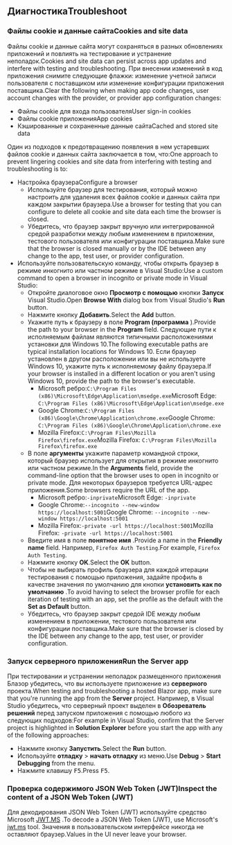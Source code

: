## <a name="troubleshoot"></a><span data-ttu-id="68fa3-101">Диагностика</span><span class="sxs-lookup"><span data-stu-id="68fa3-101">Troubleshoot</span></span>

### <a name="cookies-and-site-data"></a><span data-ttu-id="68fa3-102">Файлы cookie и данные сайта</span><span class="sxs-lookup"><span data-stu-id="68fa3-102">Cookies and site data</span></span>

<span data-ttu-id="68fa3-103">Файлы cookie и данные сайта могут сохраняться в разных обновлениях приложений и повлиять на тестирование и устранение неполадок.</span><span class="sxs-lookup"><span data-stu-id="68fa3-103">Cookies and site data can persist across app updates and interfere with testing and troubleshooting.</span></span> <span data-ttu-id="68fa3-104">При внесении изменений в код приложения снимите следующие флажки: изменение учетной записи пользователя с поставщиком или изменение конфигурации приложения поставщика.</span><span class="sxs-lookup"><span data-stu-id="68fa3-104">Clear the following when making app code changes, user account changes with the provider, or provider app configuration changes:</span></span>

* <span data-ttu-id="68fa3-105">Файлы cookie для входа пользователя</span><span class="sxs-lookup"><span data-stu-id="68fa3-105">User sign-in cookies</span></span>
* <span data-ttu-id="68fa3-106">Файлы cookie приложения</span><span class="sxs-lookup"><span data-stu-id="68fa3-106">App cookies</span></span>
* <span data-ttu-id="68fa3-107">Кэшированные и сохраненные данные сайта</span><span class="sxs-lookup"><span data-stu-id="68fa3-107">Cached and stored site data</span></span>

<span data-ttu-id="68fa3-108">Один из подходов к предотвращению появления в нем устаревших файлов cookie и данных сайта заключается в том, что:</span><span class="sxs-lookup"><span data-stu-id="68fa3-108">One approach to prevent lingering cookies and site data from interfering with testing and troubleshooting is to:</span></span>

* <span data-ttu-id="68fa3-109">Настройка браузера</span><span class="sxs-lookup"><span data-stu-id="68fa3-109">Configure a browser</span></span>
  * <span data-ttu-id="68fa3-110">Используйте браузер для тестирования, который можно настроить для удаления всех файлов cookie и данных сайта при каждом закрытии браузера.</span><span class="sxs-lookup"><span data-stu-id="68fa3-110">Use a browser for testing that you can configure to delete all cookie and site data each time the browser is closed.</span></span>
  * <span data-ttu-id="68fa3-111">Убедитесь, что браузер закрыт вручную или интегрированной средой разработки между любым изменением в приложении, тестового пользователя или конфигурации поставщика.</span><span class="sxs-lookup"><span data-stu-id="68fa3-111">Make sure that the browser is closed manually or by the IDE between any change to the app, test user, or provider configuration.</span></span>
* <span data-ttu-id="68fa3-112">Используйте пользовательскую команду, чтобы открыть браузер в режиме инкогнито или частном режиме в Visual Studio:</span><span class="sxs-lookup"><span data-stu-id="68fa3-112">Use a custom command to open a browser in incognito or private mode in Visual Studio:</span></span>
  * <span data-ttu-id="68fa3-113">Откройте диалоговое окно **Просмотр с помощью** кнопки **Запуск** Visual Studio.</span><span class="sxs-lookup"><span data-stu-id="68fa3-113">Open **Browse With** dialog box from Visual Studio's **Run** button.</span></span>
  * <span data-ttu-id="68fa3-114">Нажмите кнопку **Добавить**.</span><span class="sxs-lookup"><span data-stu-id="68fa3-114">Select the **Add** button.</span></span>
  * <span data-ttu-id="68fa3-115">Укажите путь к браузеру в поле **Program (программа** ).</span><span class="sxs-lookup"><span data-stu-id="68fa3-115">Provide the path to your browser in the **Program** field.</span></span> <span data-ttu-id="68fa3-116">Следующие пути к исполняемым файлам являются типичными расположениями установки для Windows 10.</span><span class="sxs-lookup"><span data-stu-id="68fa3-116">The following executable paths are typical installation locations for Windows 10.</span></span> <span data-ttu-id="68fa3-117">Если браузер установлен в другом расположении или вы не используете Windows 10, укажите путь к исполняемому файлу браузера.</span><span class="sxs-lookup"><span data-stu-id="68fa3-117">If your browser is installed in a different location or you aren't using Windows 10, provide the path to the browser's executable.</span></span>
    * <span data-ttu-id="68fa3-118">Microsoft ребро:`C:\Program Files (x86)\Microsoft\Edge\Application\msedge.exe`</span><span class="sxs-lookup"><span data-stu-id="68fa3-118">Microsoft Edge: `C:\Program Files (x86)\Microsoft\Edge\Application\msedge.exe`</span></span>
    * <span data-ttu-id="68fa3-119">Google Chrome:`C:\Program Files (x86)\Google\Chrome\Application\chrome.exe`</span><span class="sxs-lookup"><span data-stu-id="68fa3-119">Google Chrome: `C:\Program Files (x86)\Google\Chrome\Application\chrome.exe`</span></span>
    * <span data-ttu-id="68fa3-120">Mozilla Firefox:`C:\Program Files\Mozilla Firefox\firefox.exe`</span><span class="sxs-lookup"><span data-stu-id="68fa3-120">Mozilla Firefox: `C:\Program Files\Mozilla Firefox\firefox.exe`</span></span>
  * <span data-ttu-id="68fa3-121">В поле **аргументы** укажите параметр командной строки, который браузер использует для открытия в режиме инкогнито или частном режиме.</span><span class="sxs-lookup"><span data-stu-id="68fa3-121">In the **Arguments** field, provide the command-line option that the browser uses to open in incognito or private mode.</span></span> <span data-ttu-id="68fa3-122">Для некоторых браузеров требуется URL-адрес приложения.</span><span class="sxs-lookup"><span data-stu-id="68fa3-122">Some browsers require the URL of the app.</span></span>
    * <span data-ttu-id="68fa3-123">Microsoft ребро:`-inprivate`</span><span class="sxs-lookup"><span data-stu-id="68fa3-123">Microsoft Edge: `-inprivate`</span></span>
    * <span data-ttu-id="68fa3-124">Google Chrome:`--incognito --new-window https://localhost:5001`</span><span class="sxs-lookup"><span data-stu-id="68fa3-124">Google Chrome: `--incognito --new-window https://localhost:5001`</span></span>
    * <span data-ttu-id="68fa3-125">Mozilla Firefox:`-private -url https://localhost:5001`</span><span class="sxs-lookup"><span data-stu-id="68fa3-125">Mozilla Firefox: `-private -url https://localhost:5001`</span></span>
  * <span data-ttu-id="68fa3-126">Введите имя в поле **понятное имя** .</span><span class="sxs-lookup"><span data-stu-id="68fa3-126">Provide a name in the **Friendly name** field.</span></span> <span data-ttu-id="68fa3-127">Например, `Firefox Auth Testing`.</span><span class="sxs-lookup"><span data-stu-id="68fa3-127">For example, `Firefox Auth Testing`.</span></span>
  * <span data-ttu-id="68fa3-128">Нажмите кнопку **OK**.</span><span class="sxs-lookup"><span data-stu-id="68fa3-128">Select the **OK** button.</span></span>
  * <span data-ttu-id="68fa3-129">Чтобы не выбирать профиль браузера для каждой итерации тестирования с помощью приложения, задайте профиль в качестве значения по умолчанию для кнопки **установить как по умолчанию** .</span><span class="sxs-lookup"><span data-stu-id="68fa3-129">To avoid having to select the browser profile for each iteration of testing with an app, set the profile as the default with the **Set as Default** button.</span></span>
  * <span data-ttu-id="68fa3-130">Убедитесь, что браузер закрыт средой IDE между любым изменением в приложении, тестового пользователя или конфигурации поставщика.</span><span class="sxs-lookup"><span data-stu-id="68fa3-130">Make sure that the browser is closed by the IDE between any change to the app, test user, or provider configuration.</span></span>

### <a name="run-the-server-app"></a><span data-ttu-id="68fa3-131">Запуск серверного приложения</span><span class="sxs-lookup"><span data-stu-id="68fa3-131">Run the Server app</span></span>

<span data-ttu-id="68fa3-132">При тестировании и устранении неполадок размещенного приложения Блазор убедитесь, что вы используете приложение из **серверного** проекта.</span><span class="sxs-lookup"><span data-stu-id="68fa3-132">When testing and troubleshooting a hosted Blazor app, make sure that you're running the app from the **Server** project.</span></span> <span data-ttu-id="68fa3-133">Например, в Visual Studio убедитесь, что серверный проект выделен в **Обозреватель решений** перед запуском приложения с помощью любого из следующих подходов:</span><span class="sxs-lookup"><span data-stu-id="68fa3-133">For example in Visual Studio, confirm that the Server project is highlighted in **Solution Explorer** before you start the app with any of the following approaches:</span></span>

* <span data-ttu-id="68fa3-134">Нажмите кнопку **Запустить**.</span><span class="sxs-lookup"><span data-stu-id="68fa3-134">Select the **Run** button.</span></span>
* <span data-ttu-id="68fa3-135">Используйте **отладку**  >  **начать отладку** из меню.</span><span class="sxs-lookup"><span data-stu-id="68fa3-135">Use **Debug** > **Start Debugging** from the menu.</span></span>
* <span data-ttu-id="68fa3-136">Нажмите клавишу <kbd>F5</kbd>.</span><span class="sxs-lookup"><span data-stu-id="68fa3-136">Press <kbd>F5</kbd>.</span></span>

### <a name="inspect-the-content-of-a-json-web-token-jwt"></a><span data-ttu-id="68fa3-137">Проверка содержимого JSON Web Token (JWT)</span><span class="sxs-lookup"><span data-stu-id="68fa3-137">Inspect the content of a JSON Web Token (JWT)</span></span>

<span data-ttu-id="68fa3-138">Для декодирования JSON Web Token (JWT) используйте средство Microsoft [JWT.MS](https://jwt.ms/) .</span><span class="sxs-lookup"><span data-stu-id="68fa3-138">To decode a JSON Web Token (JWT), use Microsoft's [jwt.ms](https://jwt.ms/) tool.</span></span> <span data-ttu-id="68fa3-139">Значения в пользовательском интерфейсе никогда не оставляют браузер.</span><span class="sxs-lookup"><span data-stu-id="68fa3-139">Values in the UI never leave your browser.</span></span>
